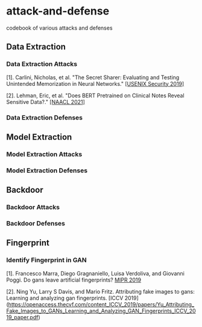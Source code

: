 # attack-and-defense
codebook of various attacks and defenses

## Data Extraction 

### Data Extraction Attacks
[1]. Carlini, Nicholas, et al. "The Secret Sharer: Evaluating and Testing Unintended Memorization in Neural Networks." [[USENIX Security 2019]](https://www.usenix.org/system/files/sec19-carlini.pdf)

[2]. Lehman, Eric, et al. "Does BERT Pretrained on Clinical Notes Reveal Sensitive Data?." [[NAACL 2021]](https://aclanthology.org/2021.naacl-main.73.pdf)

### Data Extraction Defenses

## Model Extraction 
### Model Extraction Attacks

### Model Extraction Defenses

## Backdoor
### Backdoor Attacks

### Backdoor Defenses
## Fingerprint
### Identify Fingerprint in GAN
[1]. Francesco Marra, Diego Gragnaniello, Luisa Verdoliva, and Giovanni Poggi. Do gans leave artificial fingerprints? [MIPR 2019](https://arxiv.org/pdf/1812.11842.pdf)

[2]. Ning Yu, Larry S Davis, and Mario Fritz. Attributing fake images to gans: Learning and analyzing gan fingerprints. [ICCV 2019]
(https://openaccess.thecvf.com/content_ICCV_2019/papers/Yu_Attributing_Fake_Images_to_GANs_Learning_and_Analyzing_GAN_Fingerprints_ICCV_2019_paper.pdf)
